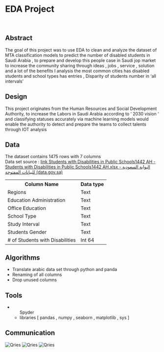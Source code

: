 <h1> EDA Project </h1>

<br>

<h2> Abstract </h2> 
<p> The goal of this project was to use EDA to clean and analyze the dataset of MTA  classification models to predict the number of disabled students in Saudi Arabia , to prepare and develop this people case in Saudi jop market to increase the community sharing through ideas , jobs , service , solution and a lot of the benefits 
I analysis the most common cities has disabled students and school types has entries , Disparity of students number in ‘all intervals’ </p>
<h2>Design</h2>
<p> This project originates from the Human Resources and Social Development Authority, to increase the Labors in Saudi Arabia according to ‘ 2030 vision ‘ and classifying statuses accurately via machine learning models would enable the authority to detect and prepare the teams to collect talents through IOT analysis  </p>
<h2> Data </h2>
<p1> The dataset contains 1475 rows with 7 columns 
  <br>
Data set source  : 
  <a href="url">link 
  Students with Disabilities in Public Schools1442 AH - Students with Disabilities in Public Schools1442 AH.xlsx - البوابة السعودية للبيانات المفتوحة (data.gov.sa) </a> </p>
<table>
  
  

  
  <tr>
    <th>Column Name </th>
    <th> Data type</th>
  </tr>
  <tr>
    <td>Regions</td>
    <td>Text</td>
  </tr>
  <tr>
    <td>Education Administration</td>
    <td>Text</td>
  </tr>
  <tr>
    <td>Office Education</td>
    <td>Text</td>
  </tr>
  <tr>
    <td>School Type</td>
    <td>Text</td>
  </tr>
  <tr>
    <td>Study Interval</td>
    <td>Text</td>
  </tr>
  <tr>
    <td>Students Gender</td>
    <td>Text</td>
  </tr>
  <tr>
    <td> # of Students with Disabilities </td>  
    <td>Int 64</td>
  </tr>

</table>
<h2> Algorithms </h2>
<ul>
  <li>Translate arabic data set through python and panda </li>
  <li>Renaming of all columns</li>
  <li>Drop unused columns</li>
</ul>

<h2> Tools </h2>
<ul>
  <li> <ul> Spyder </li>
  <li> libraries [ pandas , numpy , seaborn , matplotlib , sys ]</li>
  </ul>
</ul>

<h2> Communication </h2>
<img alt="Qries" src="https://user-images.githubusercontent.com/88141348/142759224-d3d1b602-c856-442b-93d3-05341db7657c.png">
<img alt="Qries" src="https://user-images.githubusercontent.com/88141348/142759276-05acc522-3b2f-4bb6-8a32-12a4039100ce.png">
<img alt="Qries" src="https://user-images.githubusercontent.com/88141348/142759313-20b44e1c-22d6-42d2-9400-c08b1a2d8d7d.png">




